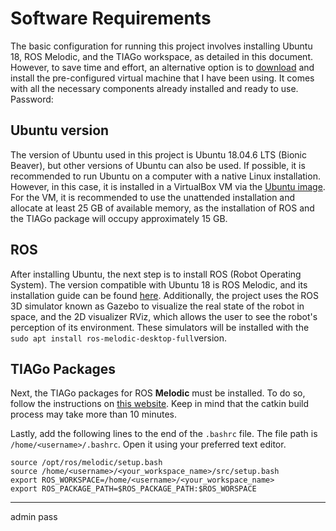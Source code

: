 # Software Requirements
The basic configuration for running this project involves installing Ubuntu 18, ROS Melodic, and the TIAGo workspace, as detailed in this document. However, to save time and effort, an alternative option is to [download]() and install the pre-configured virtual machine that I have been using. It comes with all the necessary components already installed and ready to use. Password:

## Ubuntu version
The version of Ubuntu used in this project is Ubuntu 18.04.6 LTS (Bionic Beaver), but other versions of Ubuntu can also be used. If possible, it is recommended to run Ubuntu on a computer with a native Linux installation. However, in this case, it is installed in a VirtualBox VM via the [Ubuntu image](https://releases.ubuntu.com/18.04/). For the VM, it is recommended to use the unattended installation and allocate at least 25 GB of available memory, as the installation of ROS and the TIAGo package will occupy approximately 15 GB.

## ROS 
After installing Ubuntu, the next step is to install ROS (Robot Operating System). The version compatible with Ubuntu 18 is ROS Melodic, and its installation guide can be found [here](http://wiki.ros.org/melodic/Installation/Ubuntu). Additionally, the project uses the ROS 3D simulator known as Gazebo to visualize the real state of the robot in space, and the 2D visualizer RViz, which allows the user to see the robot's perception of its environment. These simulators will be installed with the ``sudo apt install ros-melodic-desktop-full``version.



## TIAGo Packages
Next, the TIAGo packages for ROS **Melodic** must be installed. To do so, follow the instructions on [this website](http://wiki.ros.org/Robots/TIAGo/Tutorials/Installation/InstallUbuntuAndROS). Keep in mind that the catkin build process may take more than 10 minutes.

Lastly, add the following lines to the end of the ``.bashrc`` file. The file path is ``/home/<username>/.bashrc``. Open it using your preferred text editor.
```
source /opt/ros/melodic/setup.bash
source /home/<username>/<your_workspace_name>/src/setup.bash
export ROS_WORKSPACE=/home/<username>/<your_workspace_name>
export ROS_PACKAGE_PATH=$ROS_PACKAGE_PATH:$ROS_WORSPACE
```

______



admin pass